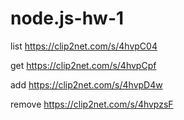 # node.js-hw-1

list 
https://clip2net.com/s/4hvpC04

get 
https://clip2net.com/s/4hvpCpf

add
https://clip2net.com/s/4hvpD4w

remove 
https://clip2net.com/s/4hvpzsF
